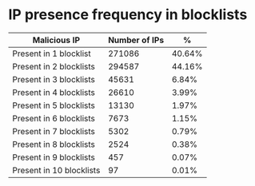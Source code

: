# IP presence frequency in blocklists
| Malicious IP | Number of IPs | % |
|----|----|----|
| Present in 1 blocklist | 271086 | 40.64% |
| Present in 2 blocklists | 294587 | 44.16% |
| Present in 3 blocklists | 45631 | 6.84% |
| Present in 4 blocklists | 26610 | 3.99% |
| Present in 5 blocklists | 13130 | 1.97% |
| Present in 6 blocklists | 7673 | 1.15% |
| Present in 7 blocklists | 5302 | 0.79% |
| Present in 8 blocklists | 2524 | 0.38% |
| Present in 9 blocklists | 457 | 0.07% |
| Present in 10 blocklists | 97 | 0.01% |
